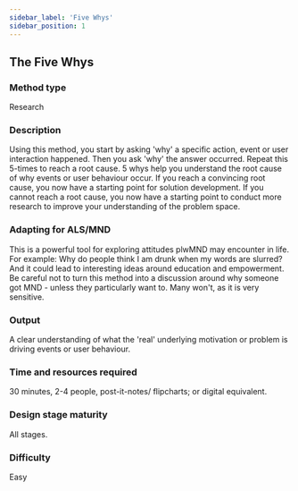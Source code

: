 ```yaml
---
sidebar_label: 'Five Whys'
sidebar_position: 1
---
```

## The Five Whys
### Method type
Research
### Description
Using this method, you start by asking 'why' a specific action, event or user interaction happened. Then you ask 'why' the answer occurred. Repeat this 5-times to reach a root cause. 5 whys help you understand the root cause of why events or user behaviour occur. If you reach a convincing root cause, you now have a starting point for solution development. If you cannot reach a root cause, you now have a starting point to conduct more research to improve your understanding of the problem space. 
### Adapting for ALS/MND
This is a powerful tool for exploring attitudes plwMND may encounter in life. For example: Why do people think I am drunk when my words are slurred? And it could lead to interesting ideas around education and empowerment.
Be careful not to turn this method into a discussion around why someone got MND - unless they particularly want to. Many won't, as it is very sensitive.
### Output
A clear understanding of what the 'real' underlying motivation or problem is driving events or user behaviour. 
### Time and resources required
30 minutes, 2-4 people, post-it-notes/ flipcharts; or digital equivalent.
### Design stage maturity
All stages. 
### Difficulty
Easy





